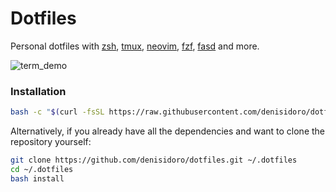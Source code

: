 Dotfiles
===================

Personal dotfiles with [zsh][zsh], [tmux][tmux], [neovim][neovim], [fzf][fzf], [fasd][fasd] and more.

![term_demo](https://cloud.githubusercontent.com/assets/3226564/22981134/b3a3dca4-f382-11e6-9388-b576fbf6dc49.gif)

### Installation

```sh
bash -c "$(curl -fsSL https://raw.githubusercontent.com/denisidoro/dotfiles/master/install)"
```

Alternatively, if you already have all the dependencies and want to clone the repository yourself:
```sh
git clone https://github.com/denisidoro/dotfiles.git ~/.dotfiles
cd ~/.dotfiles
bash install
```

[zsh]: http://zsh.sourceforge.net
[tmux]: https://github.com/tmux/tmux
[neovim]: https://neovim.io
[fasd]: https://github.com/clvv/fasd
[fzf]: https://github.com/junegunn/fzf
